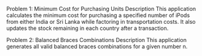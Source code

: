 Problem 1: Minimum Cost for Purchasing Units
Description
This application calculates the minimum cost for purchasing a specified number of iPods from either India or Sri Lanka while factoring in transportation costs. It also updates the stock remaining in each country after a transaction.





Problem 2: Balanced Braces Combinations
Description
This application generates all valid balanced braces combinations for a given number n.


